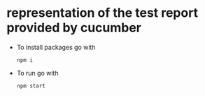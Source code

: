 # representation of the test report provided by cucumber

* To install packages go with
  ```
  npm i
  ```
* To run go with
  ```
  npm start
  ```
